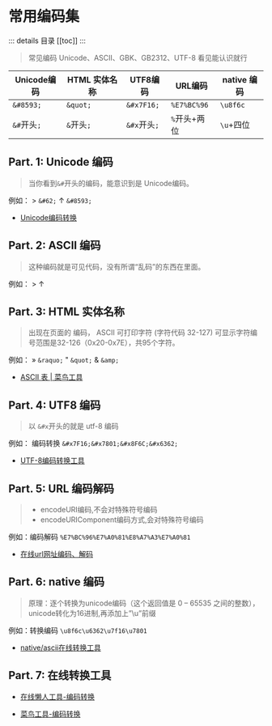 # 常用编码集
::: details 目录
[[toc]]
:::

> 常见编码 Unicode、ASCII、GBK、GB2312、UTF-8 看见能认识就行

| Unicode编码 | HTML 实体名称 | UTF8编码 | URL编码 | native 编码 |
|-----------|-----------|--------|-------|-----------|
| `&#8593;` | `&quot;` | `&#x7F16;` | `%E7%BC%96` | `\u8f6c` |
| `&#`开头`;` | `&`开头`;` | `&#x`开头`;` | `%`开头+两位 | `\u`+四位 |

## Part. 1: Unicode 编码
> 当你看到`&#`开头的编码，能意识到是 Unicode编码。

例如：
&#62; `&#62;`
&#8593; `&#8593;`
* [Unicode编码转换](http://www.ab173.com/convert/Unicode.php)

## Part. 2: ASCII 编码
> 这种编码就是可见代码，没有所谓“乱码”的东西在里面。

例如：
&#62; &#8593; 

## Part. 3: HTML 实体名称
> 出现在页面的 编码， ASCII 可打印字符 (字符代码 32-127) 可显示字符编号范围是32-126（0x20-0x7E），共95个字符。

例如： &raquo; `&raquo;` 	&quot; `&quot;` &amp; `&amp;`

* [ASCII 表 | 菜鸟工具](https://c.runoob.com/front-end/6318/)

## Part. 4: UTF8 编码
> 以 `&#x`开头的就是 utf-8 编码

例如：
&#x7F16;&#x7801;&#x8F6C;&#x6362; `&#x7F16;&#x7801;&#x8F6C;&#x6362;`
* [UTF-8编码转换工具](http://www.ab173.com/convert/utf-8.php)

## Part. 5: URL 编码解码
> * encodeURI编码,不会对特殊符号编码
> * encodeURIComponent编码方式,会对特殊符号编码

例如：编码解码 `%E7%BC%96%E7%A0%81%E8%A7%A3%E7%A0%81`

* [在线url网址编码、解码](http://www.ab173.com/enc/urlencode.php)
## Part. 6: native 编码
> 原理：逐个转换为unicode编码（这个返回值是 0 – 65535 之间的整数），unicode转化为16进制,再添加上”\\u”前缀

例如：转换编码 `\u8f6c\u6362\u7f16\u7801`
* [native/ascii在线转换工具](http://www.ab173.com/convert/native_ascii.php)

## Part. 7: 在线转换工具

* [在线懒人工具-编码转换](http://www.ab173.com/convert/Unicode.php)

* [菜鸟工具-编码转换](https://c.runoob.com/front-end/3602/)
